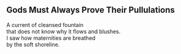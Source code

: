 Gods Must Always Prove Their Pullulations
-----------------------------------------
A current of cleansed fountain  
that does not know why it flows and blushes.  
I saw how maternities are breathed  
by the soft shoreline.  
